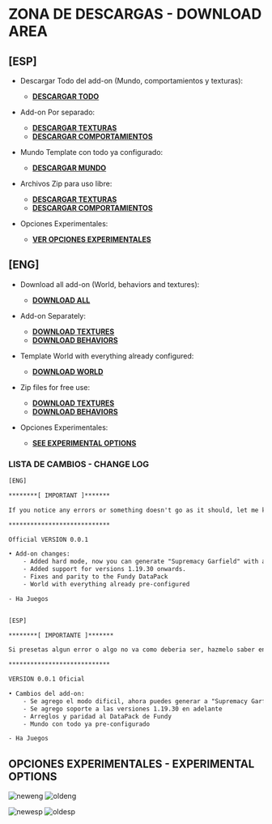 # ZONA DE DESCARGAS - DOWNLOAD AREA

## [ESP]

- Descargar Todo del add-on (Mundo, comportamientos y texturas):
	- [**__DESCARGAR TODO__**]()

- Add-on Por separado:

	- [**__DESCARGAR TEXTURAS__**]()
	- [**__DESCARGAR COMPORTAMIENTOS__**]()

- Mundo Template con todo ya configurado:

	- [**__DESCARGAR MUNDO__**]()

- Archivos Zip para uso libre:

	- [**__DESCARGAR TEXTURAS__**]()
	- [**__DESCARGAR COMPORTAMIENTOS__**]()
	
- Opciones Experimentales:
	
	- [**__VER OPCIONES EXPERIMENTALES__**]()
	
## [ENG]

- Download all add-on (World, behaviors and textures):
	- [**__DOWNLOAD ALL__**]()

- Add-on Separately:

	- [**__DOWNLOAD TEXTURES__**]()
	- [**__DOWNLOAD BEHAVIORS__**]()

- Template World with everything already configured:

	- [**__DOWNLOAD WORLD__**]()

- Zip files for free use:

	- [**__DOWNLOAD TEXTURES__**]()
	- [**__DOWNLOAD BEHAVIORS__**]()

- Opciones Experimentales:
	
	- [**__SEE EXPERIMENTAL OPTIONS__**]()


### LISTA DE CAMBIOS - CHANGE LOG

```txt
[ENG]

********[ IMPORTANT ]*******

If you notice any errors or something doesn't go as it should, let me know at: https://discord.gg/WH9KpNWXUz

****************************

Official VERSION 0.0.1

• Add-on changes:
	- Added hard mode, now you can generate "Supremacy Garfield" with another nametag and place it (The nametag must have "Supremacy Garfield" as it is written).
	- Added support for versions 1.19.30 onwards.
	- Fixes and parity to the Fundy DataPack
	- World with everything already pre-configured

- Ha Juegos


[ESP]

********[ IMPORTANTE ]*******

Si presetas algun error o algo no va como deberia ser, hazmelo saber en: https://discord.gg/WH9KpNWXUz

****************************

VERSION 0.0.1 Oficial

• Cambios del add-on:
	- Se agrego el modo dificil, ahora puedes generar a "Supremacy Garfield" con otra nametag y colocandosela (La nametag debe tener "Supremacy Garfield" asi como esta escrito)
	- Se agrego soporte a las versiones 1.19.30 en adelante
	- Arreglos y paridad al DataPack de Fundy
	- Mundo con todo ya pre-configurado

- Ha Juegos
```

## OPCIONES EXPERIMENTALES - EXPERIMENTAL OPTIONS

![neweng](https://media.discordapp.net/attachments/997603479822536794/1023284229506867220/neweng.png)
![oldeng](https://cdn.discordapp.com/attachments/997603479822536794/1023284228944826378/oldeng.png)

![newesp](https://cdn.discordapp.com/attachments/997603479822536794/1023284227963371530/newesp.png)
![oldesp](https://cdn.discordapp.com/attachments/997603479822536794/1023284228496052324/oldesp.png)